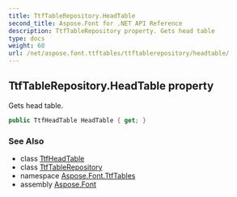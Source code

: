 ```yaml
---
title: TtfTableRepository.HeadTable
second_title: Aspose.Font for .NET API Reference
description: TtfTableRepository property. Gets head table
type: docs
weight: 60
url: /net/aspose.font.ttftables/ttftablerepository/headtable/
---
```

## TtfTableRepository.HeadTable property

Gets head table.

```csharp
public TtfHeadTable HeadTable { get; }
```

### See Also

* class [TtfHeadTable](../../ttfheadtable/)
* class [TtfTableRepository](../)
* namespace [Aspose.Font.TtfTables](../../ttftablerepository/)
* assembly [Aspose.Font](../../../)


